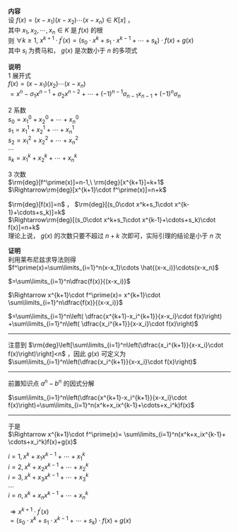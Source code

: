 **内容**    
设 $f(x)=(x-x_1)(x-x_2)\cdots(x-x_n)\in K[x]$ ，    
其中 $x_1,x_2,\cdots,x_n\in K$ 是 $f(x)$ 的根    
则 $\forall k\geq1,\ x^{k+1}\cdot f^\prime(x)=(s_0\cdot x^k+s_1\cdot x^{k-1}+\cdots+s_k)\cdot f(x)+g(x)$     
其中 $s_i$ 为费马和， $g(x)$ 是次数小于 $n$ 的多项式    
    
**说明**    
1 展开式    
 $f(x)=(x-x_1)(x_2)\cdots(x-x_n)$     
 $=x^n-\sigma_1x^{n-1}+\sigma_2x^{n-2}+\cdots+(-1)^{n-1}\sigma_{n-1}x_{n-1}+(-1)^n\sigma_n$     
    
2 系数    
 $s_0=x_1^0+x_2^0+\cdots+x_n^0$     
 $s_1=x_1^1+x_2^1+\cdots+x_n^1$     
 $s_2=x_1^2+x_2^2+\cdots+x_n^2$     
 $\cdots$     
 $s_k=x_1^k+x_2^k+\cdots+x_n^k$     
    
3 次数    
 $\rm{deg}[f^\prime(x)]=n-1,\ \rm{deg}[x^{k+1}]=k+1$     
 $\Rightarrow\rm{deg}[x^{k+1}\cdot f^\prime(x)]=n+k$     
    
 $\rm{deg}[f(x)]=n$ ， $\rm{deg}[(s_0\cdot x^k+s_1\cdot x^{k-1}+\cdots+s_k)]=k$     
 $\Rightarrow\rm{deg}[(s_0\cdot x^k+s_1\cdot x^{k-1}+\cdots+s_k)\cdot f(x)]=n+k$     
理论上说， $g(x)$ 的次数只要不超过 $n+k$ 次即可，实际引理的结论是小于 $n$ 次    
    
**证明**    
利用莱布尼兹求导法则得    
 $f^\prime(x)=\sum\limits_{i=1}^n(x-x_1)\cdots    
\hat{(x-x_i)}\cdots(x-x_n)$     
    
 $=\sum\limits_{i=1}^n\dfrac{f(x)}{(x-x_i)}$     
    
 $\Rightarrow x^{k+1}\cdot f^\prime(x)=    
x^{k+1}\cdot    
\sum\limits_{i=1}^n\dfrac{f(x)}{(x-x_i)}$     
    
 $=\sum\limits_{i=1}^n\left(    
\dfrac{x^{k+1}-x_i^{k+1}}{x-x_i}\cdot f(x)\right)    
+\sum\limits_{i=1}^n\left(    
\dfrac{x_i^{k+1}}{x-x_i}\cdot f(x)\right)$     
    
---    
    
注意到 $\rm{deg}\left[\sum\limits_{i=1}^n\left(\dfrac{x_i^{k+1}}{x-x_i}\cdot f(x)\right)\right]<n$ ，因此 $g(x)$ 可定义为 $\sum\limits_{i=1}^n\left(\dfrac{x_i^{k+1}}{x-x_i}\cdot f(x)\right)$     
    
---    
    
前置知识点 $a^n-b^n$ 的因式分解    
    
 $\sum\limits_{i=1}^n\left(\dfrac{x^{k+1}-x_i^{k+1}}{x-x_i}\cdot f(x)\right)=\sum\limits_{i=1}^n(x^k+x_ix^{k-1}+\cdots+x_i^k)f(x)$     
    
---    
    
于是    
 $\Rightarrow x^{k+1}\cdot f^\prime(x)=    
\sum\limits_{i=1}^n(x^k+x_ix^{k-1}+    
\cdots+x_i^k)f(x)+g(x)$     
    
 $i=1,x^k+x_1x^{k-1}+\cdots+x_1^k$     
 $i=2,x^k+x_2x^{k-1}+\cdots+x_2^k$     
 $i=3,x^k+x_3x^{k-1}+\cdots+x_3^k$     
 $\cdots$     
 $i=n,x^k+x_nx^{k-1}+\cdots+x_n^k$     
    
 $\Rightarrow x^{k+1}\cdot f^\prime(x)$     
 $=(s_0\cdot x^k+s_1\cdot x^{k-1}+\cdots+s_k)\cdot f(x)+g(x)$     
